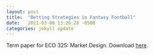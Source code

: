 ```yaml
---
layout: post
title:  "Betting Strategies in Fantasy Football"
date:   2021-03-08 13:26:28 -0500
categories: jekyll update
---
```


Term paper for ECO 325: Market Design. Download [here](/assets/fantasyfootball.pdf).
